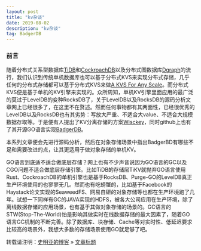 ```yaml
---
layout: post
title: "kv杂谈"
date: 2019-08-02
description: "kv杂谈"
tag: BadgerDB
---
```


### 前言

随着分布式关系型数据库[TiDB](https://github.com/pingcap/tidb)和[CockroachDB](https://github.com/cockroachdb/cockroach)以及分布式图数据库[Dgraph](https://github.com/dgraph-io/dgraph)的流行，我们认识到传统单机数据库也可以基于分布式KVS来实现分布式存储，几乎任何的分布式存储都可以基于分布式KVS来做[A KVS For Any Scale](http://db.cs.berkeley.edu/jmh/papers/anna_ieee18.pdf)。而分布式KVS便是基于单机的KV引擎来实现的。众所周知，单机KV引擎里面应用的最广泛的莫过于LevelDB的变种RocksDB了，关于LevelDB以及RocksDB的源码分析文章网上已经很多了，在这里不在赘述。然而任何事物都有其两面性，已经很优秀的LevelDB以及RocksDB也有其劣势：写放大严重、不适合大value、不适合大规模数据存取等。于是便有人提出了KV分离存储的方案[Wisckey](https://www.usenix.org/system/files/conference/fast16/fast16-papers-lu.pdf)，同时github上也有了其开源GO语言实现[BadgerDB](https://github.com/dgraph-io/badger)。

本系列文章便会先进行源码分析，然后在对象存储场景中指出BadgerBD有哪些不足和需要改进的点，让其更适用于做对象存储的单机KV。

GO语言到底适不适合做底层存储？网上也有不少声音说因为GO语言的GC以及CGO问题不适合做底层存储引擎。比如TiDB的存储层TiKV就抛弃GO语言使用Rust、CockroachDB的单机引擎也是基于RocksDB、Purge-GO的LevelDB真正生产环境使用的也寥寥无几。然而也有吃螃蟹的，比如基于Facebook的Haystack论文实现的SeaweedFS、网易自研的对象存储等也都在生产环境跑了几年。试想一下同样有GC的JAVA实现的HDFS，被各大公司应用在生产环境，除了离线数据存储的应用场景，也有基于其做对象存储的场景的。GC语言的STW(Stop-The-World)怕是影响其做实时在线数据存储的最大因素了，随着GO语言GC机制的不断完善。除了数据库、块存储、Cache等对实时性、低延迟要求比较高的场景外，我想大多数的存储场景使用GO就足够了吧。

转载请注明：[史明亚的博客](https://shimingyah.github.io) » [文章标题](文章链接)